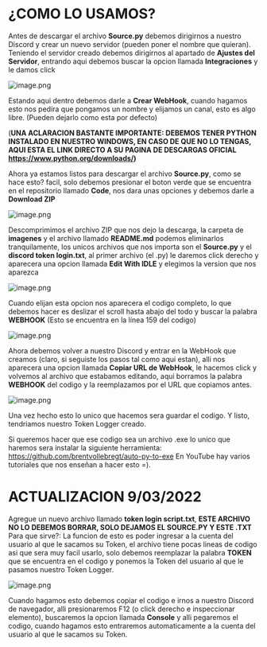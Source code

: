 # ¿COMO LO USAMOS?
Antes de descargar el archivo **Source.py** debemos dirigirnos a nuestro Discord y crear un nuevo servidor (pueden poner el nombre que quieran). Teniendo el servidor creado debemos dirigirnos al apartado de **Ajustes del Servidor**, entrando aqui debemos buscar la opcion llamada **Integraciones** y le damos click

![image.png](https://raw.githubusercontent.com/G0ldenD4rk/Discord-Token-Logger/main/imagenes/Integraciones.png)

Estando aqui dentro debemos darle a **Crear WebHook**, cuando hagamos esto nos pedira que pongamos un nombre y elijamos un canal, esto es algo libre. (Pueden dejarlo como esta por defecto)

(**UNA ACLARACION BASTANTE IMPORTANTE: DEBEMOS TENER PYTHON INSTALADO EN NUESTRO WINDOWS, EN CASO DE QUE NO LO TENGAS, AQUI ESTA EL LINK DIRECTO A SU PAGINA DE DESCARGAS OFICIAL https://www.python.org/downloads/)**

Ahora ya estamos listos para descargar el archivo **Source.py**, como se hace esto? facil, solo debemos presionar el boton verde que se encuentra en el repositorio llamado **Code**, nos dara unas opciones y debemos darle a **Download ZIP** 

![image.png](https://raw.githubusercontent.com/G0ldenD4rk/Discord-Token-Logger/main/imagenes/Code.png)

Descomprimimos el archivo ZIP que nos dejo la descarga, la carpeta de **imagenes** y el archivo llamado **README.md** podemos eliminarlos tranquilamente, los unicos archivos que nos importa son el **Source.py** y el **discord token login.txt**, al primer archivo (el .py) le daremos click derecho y aparecera una opcion llamada **Edit With IDLE** y elegimos la version que nos aparezca 

![image.png](https://raw.githubusercontent.com/G0ldenD4rk/Discord-Token-Logger/main/imagenes/Edit.png)

Cuando elijan esta opcion nos aparecera el codigo completo, lo que debemos hacer es deslizar el scroll hasta abajo del todo y buscar la palabra **WEBHOOK** (Esto se encuentra en la línea 159 del codigo)

![image.png](https://raw.githubusercontent.com/G0ldenD4rk/Discord-Token-Logger/main/imagenes/WebHook.png)

Ahora debemos volver a nuestro Discord y entrar en la WebHook que creamos (claro, si seguiste los pasos tal como aqui estan), alli nos aparecera una opcion llamada **Copiar URL de WebHook**, le hacemos click y volvemos al archivo que estabamos editando, aqui borramos la palabra **WEBHOOK** del codigo y la reemplazamos por el URL que copiamos antes.

![image.png](https://raw.githubusercontent.com/G0ldenD4rk/Discord-Token-Logger/main/imagenes/URL.png)

Una vez hecho esto lo unico que hacemos sera guardar el codigo. Y listo, tendriamos nuestro Token Logger creado.

Si queremos hacer que ese codigo sea un archivo .exe lo unico que haremos sera instalar la siguiente herramienta: https://github.com/brentvollebregt/auto-py-to-exe
En YouTube hay varios tutoriales que nos enseñan a hacer esto =).

# ACTUALIZACION 9/03/2022

Agregue un nuevo archivo llamado **token login script.txt**, **ESTE ARCHIVO NO LO DEBEMOS BORRAR, SOLO DEJAMOS EL SOURCE.PY Y ESTE .TXT**
Para que sirve?:
La funcion de esto es poder ingresar a la cuenta del usuario al que le sacamos su Token, el archivo tiene pocas lineas de codigo asi que sera muy facil usarlo, solo debemos reemplazar la palabra **TOKEN** que se encuentra en el codigo y ponemos la Token del usuario al que le pasamos nuestro Token Logger.

![image.png](https://raw.githubusercontent.com/G0ldenD4rk/Discord-Token-Logger/main/imagenes/txt.png)

Cuando hagamos esto debemos copiar el codigo e irnos a nuestro Discord de navegador, alli presionaremos F12 (o click derecho e inspeccionar elemento), buscaremos la opcion llamada **Console** y alli pegaremos el codigo, cuando hagamos esto entraremos automaticamente a la cuenta del usuario al que le sacamos su Token. 

